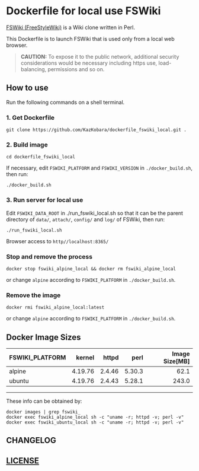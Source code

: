 # Dockerfile for local use FSWiki

[FSWiki (FreeStyleWiki)](https://fswiki.osdn.jp/cgi-bin/wiki.cgi) is a Wiki clone written in Perl.

This Dockerfile is to launch FSWiki that is used only from a local web browser.

> **CAUTION:**
To expose it to the public network, additional security considerations
would be necessary including https use, load-balancing, permissions
and so on.

## How to use

Run the following commands on a shell terminal.

### 1. Get Dockerfile

~~~shell
git clone https://github.com/KazKobara/dockerfile_fswiki_local.git .
~~~

### 2. Build image

~~~shell
cd dockerfile_fswiki_local
~~~

If necessary, edit `FSWIKI_PLATFORM` and `FSWIKI_VERSION` in `./docker_build.sh`, then run:

~~~shell
./docker_build.sh
~~~

### 3. Run server for local use

Edit `FSWIKI_DATA_ROOT` in ./run_fswiki_local.sh so that it can be the parent directory of `data/`, `attach/`, `config/` and `log/` of FSWiki, then run:

~~~shell
./run_fswiki_local.sh
~~~

Browser access to `http//localhost:8365/`

### Stop and remove the process

~~~shell
docker stop fswiki_alpine_local && docker rm fswiki_alpine_local
~~~

or change `alpine` according to `FSWIKI_PLATFORM` in `./docker_build.sh`.

### Remove the image

~~~shell
docker rmi fswiki_alpine_local:latest
~~~

or change `alpine` according to `FSWIKI_PLATFORM` in `./docker_build.sh`.

## Docker Image Sizes

|FSWIKI_PLATFORM|kernel|httpd|perl|Image Size[MB]|
| :--- | ---: | ---: | ---: | ---: |
|alpine|4.19.76|2.4.46|5.30.3|62.1|
|ubuntu|4.19.76|2.4.43|5.28.1|243.0|
---

These info can be obtained by:

~~~shell
docker images | grep fswiki_
docker exec fswiki_alpine_local sh -c "uname -r; httpd -v; perl -v"
docker exec fswiki_ubuntu_local sh -c "uname -r; httpd -v; perl -v"
~~~

## CHANGELOG

## [LICENSE](./LICENSE)
